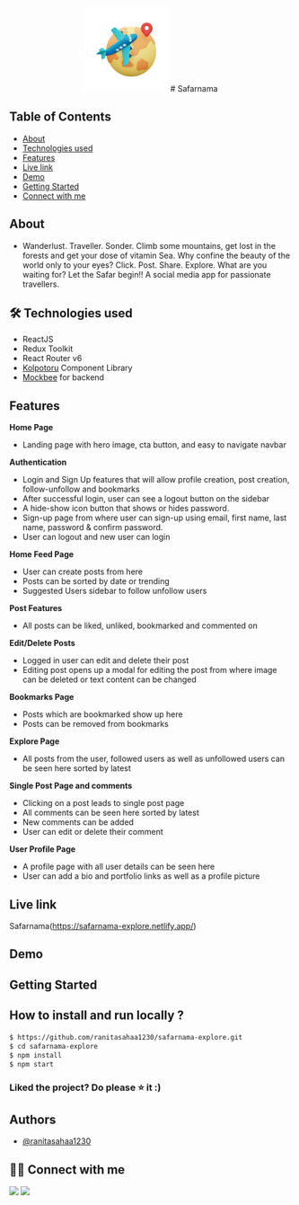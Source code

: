 <div align="center">

<img alt="safarnama explore logo" src="src/assets/images/logo.png" width="150px" height="150px" />
<!-- <h2 align="center">Safarnama</h2> -->
# Safarnama

</div>

## Table of Contents

- [About](#about)
- [Technologies used](#-technologies-used)
- [Features](#features)
- [Live link](#live-link)
- [Demo](#demo)
- [Getting Started](#getting-started)
- [Connect with me](#-connect-with-me)

## About

-  Wanderlust. Traveller. Sonder.
Climb some mountains, get lost in the forests and get your dose of vitamin Sea. Why confine the beauty of the world only to your eyes?
Click. Post. Share. Explore. What are you waiting for? Let the Safar begin!! A social media app for passionate travellers.

## 🛠 Technologies used

- ReactJS
- Redux Toolkit
- React Router v6
- [Kolpotoru](https://kolpotoru-ui-design.netlify.app/) Component Library
- [Mockbee](https://mockbee.netlify.app/) for backend

## Features

**Home Page**

-  Landing page with hero image, cta button, and easy to navigate navbar

**Authentication**

- Login and Sign Up features that will allow profile creation, post creation, follow-unfollow and bookmarks
- After successful login, user can see a logout button on the sidebar
- A hide-show icon button that shows or hides password.
- Sign-up page from where user can sign-up using email, first name, last name, password & confirm password.
- User can logout and new user can login

**Home Feed Page**

- User can create posts from here
- Posts can be sorted by date or trending
- Suggested Users sidebar to follow unfollow users

**Post Features**

- All posts can be liked, unliked, bookmarked and commented on

**Edit/Delete Posts**

- Logged in user can edit and delete their post
- Editing post opens up a modal for editing the post from where image can be deleted or text content can be changed

**Bookmarks Page**

- Posts which are bookmarked show up here
- Posts can be removed from bookmarks

**Explore Page**

- All posts from the user, followed users as well as unfollowed users can be seen here sorted by latest

**Single Post Page and comments**

- Clicking on a post leads to single post page
- All comments can be seen here sorted by latest
- New comments can be added
- User can edit or delete their comment

**User Profile Page**

- A profile page with all user details can be seen here
- User can add a bio and portfolio links as well as a profile picture
<!-- > - Profile picture can be changed multiple times -->

## Live link

Safarnama(https://safarnama-explore.netlify.app/)

## Demo

<!-- https://user-images.githubusercontent.com/37957073/165530530-5b8c25e6-d919-4071-8fa0-cfb62f437c44.mp4 -->

## Getting Started

## **How to install and run locally ?**

```
$ https://github.com/ranitasahaa1230/safarnama-explore.git
$ cd safarnama-explore
$ npm install
$ npm start
```

### Liked the project? Do please ⭐ it :)

## Authors

- [@ranitasahaa1230](https://github.com/ranitasahaa1230)

## 👩‍💻 Connect with me

<a href="https://twitter.com/Ifullofsunshine"><img src="https://img.shields.io/badge/Twitter-1DA1F2?style=for-the-badge&logo=twitter&logoColor=white"/></a>
<a href="https://www.linkedin.com/in/saharanitaa1230dreamer/"><img src="https://img.shields.io/badge/LinkedIn-0077B5?style=for-the-badge&logo=linkedin&logoColor=white"/></a>
